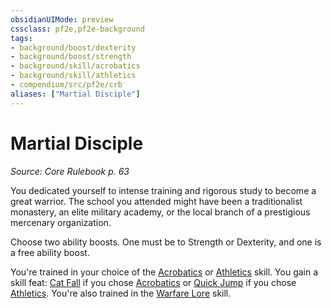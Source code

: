 ```yaml
---
obsidianUIMode: preview
cssclass: pf2e,pf2e-background
tags:
- background/boost/dexterity
- background/boost/strength
- background/skill/acrobatics
- background/skill/athletics
- compendium/src/pf2e/crb
aliases: ["Martial Disciple"]
---
```

# Martial Disciple
*Source: Core Rulebook p. 63*  

You dedicated yourself to intense training and rigorous study to become a great warrior. The school you attended might have been a traditionalist monastery, an elite military academy, or the local branch of a prestigious mercenary organization.

Choose two ability boosts. One must be to Strength or Dexterity, and one is a free ability boost.

You're trained in your choice of the [Acrobatics](/compendium/skills.md#Acrobatics) or [Athletics](/compendium/skills.md#Athletics) skill. You gain a skill feat: [Cat Fall](/compendium/feats/cat-fall.md) if you chose [Acrobatics](/compendium/skills.md#Acrobatics) or [Quick Jump](/compendium/feats/quick-jump.md) if you chose [Athletics](/compendium/skills.md#Athletics). You're also trained in the [Warfare Lore](/compendium/skills.md#Lore) skill.